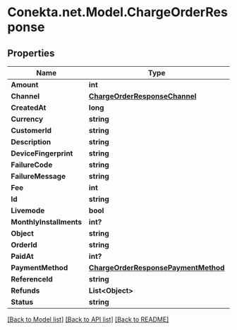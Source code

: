 # Conekta.net.Model.ChargeOrderResponse

## Properties

Name | Type | Description | Notes
------------ | ------------- | ------------- | -------------
**Amount** | **int** |  | [optional] 
**Channel** | [**ChargeOrderResponseChannel**](ChargeOrderResponseChannel.md) |  | [optional] 
**CreatedAt** | **long** |  | [optional] 
**Currency** | **string** |  | [optional] 
**CustomerId** | **string** |  | [optional] 
**Description** | **string** |  | [optional] 
**DeviceFingerprint** | **string** |  | [optional] 
**FailureCode** | **string** |  | [optional] 
**FailureMessage** | **string** |  | [optional] 
**Fee** | **int** |  | [optional] 
**Id** | **string** |  | [optional] 
**Livemode** | **bool** |  | [optional] 
**MonthlyInstallments** | **int?** |  | [optional] 
**Object** | **string** |  | [optional] 
**OrderId** | **string** |  | [optional] 
**PaidAt** | **int?** |  | [optional] 
**PaymentMethod** | [**ChargeOrderResponsePaymentMethod**](ChargeOrderResponsePaymentMethod.md) |  | [optional] 
**ReferenceId** | **string** |  | [optional] 
**Refunds** | **List&lt;Object&gt;** |  | [optional] 
**Status** | **string** |  | [optional] 

[[Back to Model list]](../README.md#documentation-for-models) [[Back to API list]](../README.md#documentation-for-api-endpoints) [[Back to README]](../README.md)

